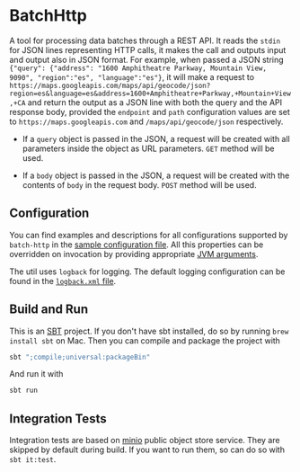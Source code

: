# BatchHttp
A tool for processing data batches through a REST API. It reads the `stdin` for JSON lines representing HTTP calls,
it makes the call and outputs input and output also in JSON format. For example, when passed a JSON string `{"query": {"address": "1600 Amphitheatre Parkway, Mountain View, 9090", "region":"es", "language":"es"}`,
it will make a request to `https://maps.googleapis.com/maps/api/geocode/json?region=es&language=es&address=1600+Amphitheatre+Parkway,+Mountain+View,+CA`
and return the output as a JSON line with both the query and the API response body, provided the `endpoint` and `path` configuration values are set to
`https://maps.googleapis.com` and `/maps/api/geocode/json` respectively.

- If a `query` object is passed in the JSON, a request will be created with all parameters inside
the object as URL parameters. `GET` method will be used.

- If a `body` object is passed in the JSON, a request will be created with the contents of `body`
in the request body. `POST` method will be used.

## Configuration
You can find examples and descriptions for all configurations supported by `batch-http` in the [sample configuration file](src/main/resources/application.conf).
All this properties can be overridden on invocation by providing appropriate [JVM arguments](https://github.com/lightbend/config).

The util uses `logback` for logging. The default logging configuration can be found in the [`logback.xml` file](src/main/resources/logback.xml).

## Build and Run
This is an [SBT](https://www.scala-sbt.org/) project. If you don't have sbt installed, do so by running `brew install sbt`
on Mac. Then you can compile and package the project with
```bash
sbt ";compile;universal:packageBin"
```
And run it with
```bash
sbt run
```

## Integration Tests
Integration tests are based on [minio](https://github.com/minio/minio) public object store service. They are skipped by
default during build. If you want to run them, so can do so with `sbt it:test`.
